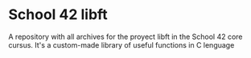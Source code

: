 # School 42 libft
A repository with all archives for the proyect libft in the School 42 core cursus. It's a custom-made library of useful functions in C lenguage 
